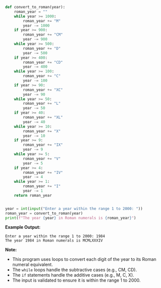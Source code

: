 ```python
def convert_to_roman(year):
    roman_year = ""
    while year >= 1000:
        roman_year += "M"
        year -= 1000
    if year >= 900:
        roman_year += "CM"
        year -= 900
    while year >= 500:
        roman_year += "D"
        year -= 500
    if year >= 400:
        roman_year += "CD"
        year -= 400
    while year >= 100:
        roman_year += "C"
        year -= 100
    if year >= 90:
        roman_year += "XC"
        year -= 90
    while year >= 50:
        roman_year += "L"
        year -= 50
    if year >= 40:
        roman_year += "XL"
        year -= 40
    while year >= 10:
        roman_year += "X"
        year -= 10
    if year >= 9:
        roman_year += "IX"
        year -= 9
    while year >= 5:
        roman_year += "V"
        year -= 5
    if year >= 4:
        roman_year += "IV"
        year -= 4
    while year >= 1:
        roman_year += "I"
        year -= 1
    return roman_year


year = int(input("Enter a year within the range 1 to 2000: "))
roman_year = convert_to_roman(year)
print(f"The year {year} in Roman numerals is {roman_year}")
```

**Example Output:**

```
Enter a year within the range 1 to 2000: 1984
The year 1984 in Roman numerals is MCMLXXXIV
```

**Note:**

* This program uses loops to convert each digit of the year to its Roman numeral equivalent.
* The `while` loops handle the subtractive cases (e.g., CM, CD).
* The `if` statements handle the additive cases (e.g., M, C, X).
* The input is validated to ensure it is within the range 1 to 2000.